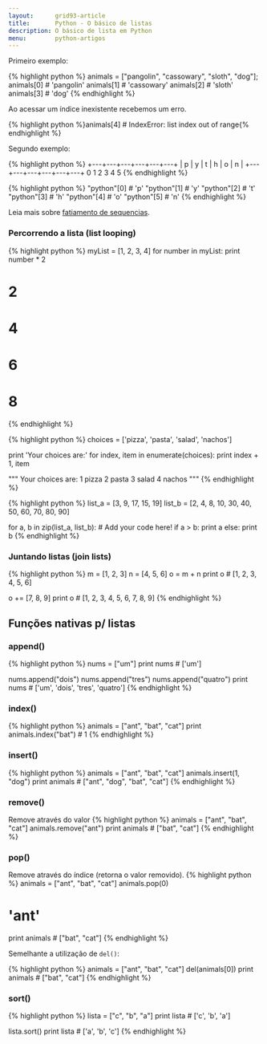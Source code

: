 ```yaml
---
layout:      grid93-article
title:       Python - O básico de listas
description: O básico de lista em Python
menu:        python-artigos
---
```


Primeiro exemplo:

{% highlight python %}
animals = ["pangolin", "cassowary", "sloth", "dog"];
animals[0]   # 'pangolin'
animals[1]   # 'cassowary'
animals[2]   # 'sloth'
animals[3]   # 'dog'
{% endhighlight %}

Ao acessar um índice inexistente recebemos um erro.

{% highlight python %}animals[4]   # IndexError: list index out of range{% endhighlight %}

Segundo exemplo:

{% highlight python %}
+---+---+---+---+---+---+
| p | y | t | h | o | n |
+---+---+---+---+---+---+
  0   1   2   3   4   5
{% endhighlight %}

{% highlight python %}
"python"[0] # 'p'
"python"[1] # 'y'
"python"[2] # 't'
"python"[3] # 'h'
"python"[4] # 'o'
"python"[5] # 'n'
{% endhighlight %}

Leia mais sobre [fatiamento de sequencias](../sequencias-fatiamento/ "Python - Sequencias").



### Percorrendo a lista (list looping)

{% highlight python %}
myList = [1, 2, 3, 4]
for number in myList:
    print number * 2
# 2
# 4
# 6
# 8
{% endhighlight %}

{% highlight python %}
choices = ['pizza', 'pasta', 'salad', 'nachos']

print 'Your choices are:'
for index, item in enumerate(choices):
    print index + 1, item

"""
Your choices are:
1 pizza
2 pasta
3 salad
4 nachos
"""
{% endhighlight %}

{% highlight python %}
list_a = [3, 9, 17, 15, 19]
list_b = [2, 4, 8, 10, 30, 40, 50, 60, 70, 80, 90]

for a, b in zip(list_a, list_b):
    # Add your code here!
    if a > b:
        print a
    else:
        print b
{% endhighlight %}




### Juntando listas (join lists)

{% highlight python %}
m = [1, 2, 3]
n = [4, 5, 6]
o = m + n
print o # [1, 2, 3, 4, 5, 6]

o += [7, 8, 9]
print o # [1, 2, 3, 4, 5, 6, 7, 8, 9]
{% endhighlight %}



Funções nativas p/ listas
---


### append()

{% highlight python %}
nums = ["um"]
print nums # ['um']

nums.append("dois")
nums.append("tres")
nums.append("quatro")
print nums # ['um', 'dois', 'tres', 'quatro']
{% endhighlight %}


### index()

{% highlight python %}
animals = ["ant", "bat", "cat"]
print animals.index("bat") # 1
{% endhighlight %}


### insert()

{% highlight python %}
animals = ["ant", "bat", "cat"]
animals.insert(1, "dog")
print animals # ["ant", "dog", "bat", "cat"]
{% endhighlight %}


### remove()

Remove através do valor
{% highlight python %}
animals = ["ant", "bat", "cat"]
animals.remove("ant")
print animals # ["bat", "cat"]
{% endhighlight %}


### pop()

Remove através do índice (retorna o valor removido).
{% highlight python %}
animals = ["ant", "bat", "cat"]
animals.pop(0)
# 'ant'
print animals # ["bat", "cat"]
{% endhighlight %}

Semelhante a utilização de `del()`:

{% highlight python %}
animals = ["ant", "bat", "cat"]
del(animals[0])
print animals # ["bat", "cat"]
{% endhighlight %}


### sort()

{% highlight python %}
lista = ["c", "b", "a"]
print lista # ['c', 'b', 'a']

lista.sort()
print lista # ['a', 'b', 'c']
{% endhighlight %}
